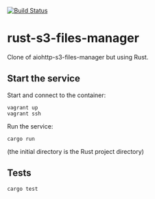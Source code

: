 [![Build Status](https://travis-ci.org/jean553/rust-s3-files-manager.svg?branch=master)](https://travis-ci.org/jean553/rust-s3-files-manager)

# rust-s3-files-manager

Clone of aiohttp-s3-files-manager but using Rust.

## Start the service

Start and connect to the container:

```
vagrant up
vagrant ssh
```

Run the service:

```
cargo run
```

(the initial directory is the Rust project directory)

## Tests

```
cargo test
```
